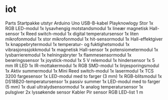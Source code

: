 # iot

Parts
Startpakke utstyr
Arduino Uno
USB-B-kabel
Playknowlogy Stor
  1x RGB LED-modul
  1x lysavhengig motstandsmodul
  1x lineær magnetisk Hall-sensor
  1x Reed switch-modul
  1x digital temperatursensor
  1x liten mikrofonmodul
  1x stor mikrofonmodul
  1x hit-sensormodul
  1x Hall-effektgiver
  1x knappebrytermodul
  1x temperatur- og fuktighetsmodul
  1x vibrasjonssjokkmodul
  1x magnetisk Hall-sensor
  1x potensiometermodul
  1x lysbarrieremodul
  1x helningsbryter
  1x flammesensormodul
  1x berøringssensor
  1x joystick-modul
  1x 5 V relemodul
  1x hindersensor
  1x 5 mm IR LED
  1x IR-mottakermodul
  1x RGB SMD-modul
  1x linjesporingsmodul
  1x Aktiv summermodul
  1x Mini Reed switch-modul
  1x lasermodul
  1x TCS 3200 fargesensor
  1x LED-modul med to farger (3 mm)
  1x RGB-blitsmodul
  1x DS18B20-temperatursensor
  1x passiv summer
  1x LED-modul med to farger (5 mm)
  1x dual ultralydsensormodul
  1x analog temperatursensor
  1x pulsgiver
  2x lyssøkende sensor
Kabler
Pir sensor
RGB LED-list 1 m
